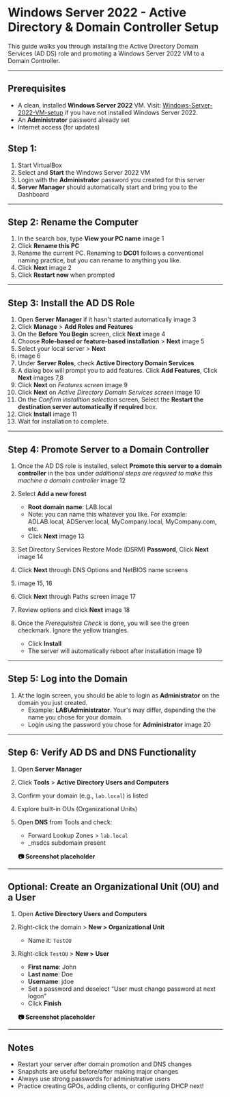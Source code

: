 # Windows Server 2022 - Active Directory & Domain Controller Setup

This guide walks you through installing the Active Directory Domain Services (AD DS) role and promoting a Windows Server 2022 VM to a Domain Controller.

---

## Prerequisites

- A clean, installed **Windows Server 2022** VM.  Visit: [Windows-Server-2022-VM-setup](AD-Lab_Setup/Windows-Server-2022-VM-setup.md) if you have not installed Windows Server 2022.
- An **Administrator** password already set
- Internet access (for updates)

## Step 1:

1. Start VirtualBox
2. Select and **Start** the Windows Server 2022 VM
3. Login with the **Administrator** password you created for this server
4. **Server Manager** should automatically start and bring you to the Dashboard

---

## Step 2: Rename the Computer

1. In the search box, type **View your PC name**
   image 1
2. Click **Rename this PC** 
3. Rename the current PC.  Renaming to **DC01** follows a conventional naming practice, but you can rename to anything you like. 
4. Click **Next**
   image 2  
5. Click **Restart now** when prompted

---

## Step 3: Install the AD DS Role

1. Open **Server Manager** if it hasn't started automatically
   image 3
2. Click **Manage** > **Add Roles and Features**  
3. On the **Before You Begin** screen, click **Next**
   image 4  
4. Choose **Role-based or feature-based installation** > **Next**
   image 5 
5. Select your local server > **Next**
6. image 6 
7. Under **Server Roles**, check **Active Directory Domain Services**  
8. A dialog box will prompt you to add features. Click **Add Features**, Click **Next**
    images 7,8  
9. Click **Next** on *Features screen*
    image 9  
10. Click **Next** on *Active Directory Domain Services screen*
    image 10
11. On the *Confirm installtion selection* screen, Select the **Restart the destination server automatically if required** box.
12. Click **Install**
    image 11
13. Wait for installation to complete.

---

## Step 4: Promote Server to a Domain Controller

1. Once the AD DS role is installed, select **Promote this server to a domain controller** in the box under *additional steps are required to make this machine a domain controller*
   image 12

2. Select **Add a new forest**  
   - **Root domain name**: LAB.local
   - Note: you can name this whatever you like.  For example: ADLAB.local, ADServer.local, MyCompany.local, MyCompany.com, etc.
   - Click **Next**
   image 13
3. Set Directory Services Restore Mode (DSRM) **Password**, Click **Next**
   image 14 
4. Click **Next** through DNS Options and NetBIOS name screens
5. image 15, 16
6. Click **Next** through Paths screen
   image 17  
7. Review options and click **Next**
   image 18
8. Once the *Prerequisites Check* is done, you will see the green checkmark.  Ignore the yellow triangles.
     - Click **Install**  
     - The server will automatically reboot after installation
   image 19

---

## Step 5: Log into the Domain
  
1. At the login screen, you should be able to login as **Administrator** on the domain you just created.  
   - Example: **LAB\Administrator**. Your's may differ, depending the the name you chose for your domain.
   - Login using the password you chose for **Administrator**
     image 20

---

## Step 6: Verify AD DS and DNS Functionality

1. Open **Server Manager**  
2. Click **Tools** > **Active Directory Users and Computers**  
3. Confirm your domain (e.g., `lab.local`) is listed  
4. Explore built-in OUs (Organizational Units)

5. Open **DNS** from Tools and check:
   - Forward Lookup Zones > `lab.local`
   - _msdcs subdomain present

    **📷 Screenshot placeholder**

---

## Optional: Create an Organizational Unit (OU) and a User

1. Open **Active Directory Users and Computers**  
2. Right-click the domain > **New > Organizational Unit**  
   - Name it: `TestOU`  
3. Right-click `TestOU` > **New > User**  
   - **First name**: John  
   - **Last name**: Doe  
   - **Username**: jdoe  
   - Set a password and deselect “User must change password at next logon”  
   - Click **Finish**

    **📷 Screenshot placeholder**

---

## Notes

- Restart your server after domain promotion and DNS changes  
- Snapshots are useful before/after making major changes  
- Always use strong passwords for administrative users  
- Practice creating GPOs, adding clients, or configuring DHCP next!

